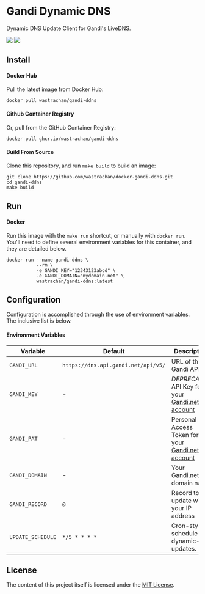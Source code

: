 # Gandi Dynamic DNS

Dynamic DNS Update Client for Gandi's LiveDNS.

[![](https://circleci.com/gh/wastrachan/docker-gandi-ddns.svg?style=svg)](https://circleci.com/gh/wastrachan/docker-gandi-ddns)
[![](https://img.shields.io/docker/pulls/wastrachan/gandi-ddns.svg)](https://hub.docker.com/r/wastrachan/gandi-ddns)

## Install

#### Docker Hub

Pull the latest image from Docker Hub:

```shell
docker pull wastrachan/gandi-ddns
```

#### Github Container Registry

Or, pull from the GitHub Container Registry:

```shell
docker pull ghcr.io/wastrachan/gandi-ddns
```

#### Build From Source

Clone this repository, and run `make build` to build an image:

```shell
git clone https://github.com/wastrachan/docker-gandi-ddns.git
cd gandi-ddns
make build
```

## Run

#### Docker

Run this image with the `make run` shortcut, or manually with `docker run`. You'll need to define several environment variables for this container, and they are detailed below.

```shell
docker run --name gandi-ddns \
           --rm \
           -e GANDI_KEY="12343123abcd" \
           -e GANDI_DOMAIN="mydomain.net" \
           wastrachan/gandi-ddns:latest
```

## Configuration

Configuration is accomplished through the use of environment variables. The inclusive list is below.

#### Environment Variables

| Variable          | Default                             | Description                                                                                                                                     |
| ----------------- | ----------------------------------- | ----------------------------------------------------------------------------------------------------------------------------------------------- |
| `GANDI_URL`       | `https://dns.api.gandi.net/api/v5/` | URL of the Gandi API.                                                                                                                           |
| `GANDI_KEY`       | -                                   | _DEPRECATED_ API Key for your [Gandi.net account](https://docs.gandi.net/en/domain_names/advanced_users/api.html)                               |
| `GANDI_PAT`       | -                                   | Personal Access Token for your [Gandi.net account](https://docs.gandi.net/en/managing_an_organization/organizations/personal_access_token.html) |
| `GANDI_DOMAIN`    | -                                   | Your Gandi.net domain name                                                                                                                      |
| `GANDI_RECORD`    | `@`                                 | Record to update with your IP address                                                                                                           |
| `UPDATE_SCHEDULE` | `*/5 * * * *`                       | Cron-style schedule for dynamic-dns updates.                                                                                                    |

## License

The content of this project itself is licensed under the [MIT License](LICENSE).
